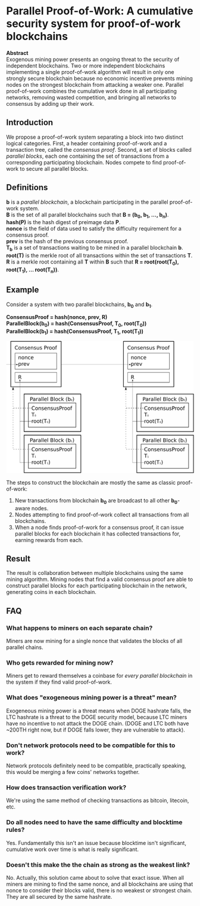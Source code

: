 # Parallel Proof-of-Work: A cumulative security system for proof-of-work blockchains


**Abstract**  
Exogenous mining power presents an ongoing threat to the security of independent blockchains. Two or more independent blockchains implementing a single proof-of-work algorithm will result in only one strongly secure blockchain because no economic incentive prevents mining nodes on the strongest blockchain from attacking a weaker one. Parallel proof-of-work combines the cumulative work done in all participating networks, removing wasted competition, and bringing all networks to consensus by adding up their work.  

## Introduction
We propose a proof-of-work system separating a block into two distinct logical categories.  First, a header containing proof-of-work and a transaction tree, called the _consensus proof_. Second, a set of blocks called _parallel blocks_, each one containing the set of transactions from a corresponding participating blockchain.  Nodes compete to find proof-of-work to secure all parallel blocks.

## Definitions
**b** is a _parallel blockchain_, a blockchain participating in the parallel proof-of-work system.  
**B** is the set of all parallel blockchains such that **B = (b<sub>0</sub>, b<sub>1</sub>, …, b<sub>n</sub>)**.  
**hash(P)** is the hash digest of preimage data **P**.  
**nonce** is the field of data used to satisfy the difficulty requirement for a consensus proof.  
**prev** is the hash of the previous consensus proof.  
**T<sub>b</sub>** is a set of transactions waiting to be mined in a parallel blockchain **b**.  
**root(T)** is the merkle root of all transactions within the set of transactions **T**.  
**R** is a merkle root containing all **T** within **B** such that **R = root(root(T<sub>0</sub>), root(T<sub>1</sub>), … root(T<sub>n</sub>))**.  

## Example
Consider a system with two parallel blockchains, **b<sub>0</sub>** and **b<sub>1</sub>**.

**ConsensusProof = hash(nonce, prev, R)**  
**ParallelBlock(b<sub>0</sub>) = hash(ConsensusProof, T<sub>0</sub>, root(T<sub>0</sub>))**  
**ParallelBlock(b<sub>1</sub>) = hash(ConsensusProof, T<sub>1</sub>, root(T<sub>1</sub>))**  

![ppow](ppow1024-b.png "ppow")

The steps to construct the blockchain are mostly the same as classic proof-of-work:

1. New transactions from blockchain **b<sub>0</sub>** are broadcast to all other **b<sub>0</sub>**-aware nodes. 
2. Nodes attempting to find proof-of-work collect all transactions from all blockchains. 
3. When a node finds proof-of-work for a consensus proof, it can issue parallel blocks for each blockchain it has collected transactions for, earning rewards from each.

## Result
The result is collaboration between multiple blockchains using the same mining algorithm.  Mining nodes that find a valid consensus proof are able to construct parallel blocks for each participating blockchain in the network, generating coins in each blockchain. 


## FAQ
### What happens to miners on each separate chain?
Miners are now mining for a single nonce that validates the blocks of all parallel chains.

### Who gets rewarded for mining now?
Miners get to reward themselves a coinbase for _every parallel blockchain_ in the system if they find valid proof-of-work.

### What does "exogeneous mining power is a threat" mean?
Exogeneous mining power is a threat means when DOGE hashrate falls, the LTC hashrate is a threat to the DOGE security model, because LTC miners have no incentive to not attack the DOGE chain. (DOGE and LTC both have ~200TH right now, but if DOGE falls lower, they are vulnerable to attack).

### Don't network protocols need to be compatible for this to work?
Network protocols definitely need to be compatible, practically speaking, this would be merging a few coins' networks together.

### How does transaction verification work?
We're using the same method of checking transactions as bitcoin, litecoin, etc.

### Do all nodes need to have the same difficulty and blocktime rules?
Yes. Fundamentally this isn't an issue because blocktime isn't significant, cumulative work over time is what is really significant.

### Doesn't this make the the chain as strong as the weakest link?
No. Actually, this solution came about to solve that exact issue. When all miners are mining to find the same nonce, and all blockchains are using that nonce to consider their blocks valid, there is no weakest or strongest chain. They are all secured by the same hashrate.

